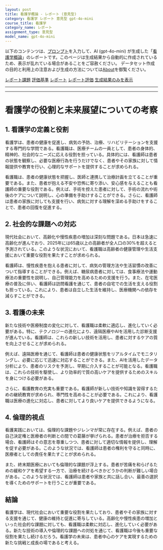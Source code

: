 ```yaml
---
layout: post
title: 看護学概論 - レポート (意見型)
category: 看護学 レポート 意見型 gpt-4o-mini
course_title: 看護学
category_name: レポート
assignment_type: 意見型
model_name: gpt-4o-mini
---
```


以下のコンテンツは、[プロンプト](http://127.0.0.1:8000/generated/看護学/gpt-4o-mini/prompt_レポート-意見型.md)を入力して、AI (gpt-4o-mini) が生成した「[看護学概論](/contents/看護学/)」のレポートです。このページは生成結果から自動的に作成されているため、表示が乱れている場合があることをご容赦ください。
データセット作成の目的と利用上の注意および生成の方法については[About](/About)を御覧ください。

[レポート課題](../レポート課題-意見型)
[評価基準](../評価基準-意見型)
[レポート](../レポート-意見型)
[レポート評価](../レポート評価-意見型)
[生成結果のみを表示](http://127.0.0.1:8000/generated/看護学/gpt-4o-mini/レポート-意見型.md)
  

***
***
  
# 看護学の役割と未来展望についての考察

## 1. 看護学の定義と役割

看護学は、患者の健康を促進し、病気の予防、治療、リハビリテーションを支援する専門的な学問である。看護職は、医療チームの一員として、患者の身体的、精神的、社会的なニーズに応える役割を担っている。具体的には、看護師は患者の状態を観察し、必要な医療行為を行うだけでなく、患者やその家族に対して情報提供や教育を行い、心理的なサポートを提供することが求められる。

看護職は、患者の健康状態を把握し、医師と連携して治療計画を立てることが重要である。また、患者が抱える不安や恐怖に寄り添い、安心感を与えることも看護師の重要な役割である。例えば、手術を控えた患者に対して、手術の流れや術後のケアについて説明し、心の準備を手助けすることができる。さらに、看護師は患者の家族に対しても支援を行い、病気に対する理解を深める手助けをすることで、患者の回復を促進する。

## 2. 社会的な課題への対応

現代社会において、高齢化や慢性疾患の増加は深刻な問題である。日本は急速に高齢化が進んでおり、2025年には65歳以上の高齢者が全人口の30%を超えると予測されている。このような状況において、看護職は高齢者の健康管理や生活支援において重要な役割を果たすことが求められる。

看護師は、慢性疾患を抱える患者に対して、病気の管理方法や生活習慣の改善について指導することができる。例えば、糖尿病患者に対しては、食事療法や運動療法の重要性を説明し、自己管理能力を高めるための支援を行う。また、在宅医療の普及に伴い、看護師は訪問看護を通じて、患者の自宅での生活を支える役割も担っている。これにより、患者は自立した生活を維持し、医療機関への依存を減らすことができる。

## 3. 看護の未来

新たな技術や医療制度の変化に対して、看護職は柔軟に適応し、進化していく必要がある。特に、テクノロジーの進化により、遠隔医療やAIを活用した診断支援が進んでいる。看護師は、これらの新しい技術を活用し、患者に対するケアの質を向上させることが求められる。

例えば、遠隔医療を通じて、看護師は患者の健康状態をリアルタイムでモニタリングし、必要に応じて迅速に対応することができる。また、AIを活用したデータ分析により、患者のリスクを予測し、早期に介入することが可能となる。看護職は、これらの技術を駆使し、より効率的で質の高いケアを提供するためのスキルを身につける必要がある。

さらに、看護教育の充実も重要である。看護師が新しい技術や知識を習得するための継続教育が求められ、専門性を高めることが必要である。これにより、看護職は医療の進化に対応し、患者に対してより良いケアを提供できるようになる。

## 4. 倫理的視点

看護実践においては、倫理的な課題やジレンマが常に存在する。例えば、患者の自己決定権と医療者の判断との間での葛藤が挙げられる。患者が治療を拒否する場合、看護師はその意志を尊重しつつ、患者に対して適切な情報を提供し、理解を促す必要がある。このような状況では、看護師は患者の権利を守ると同時に、医療者としての責任を果たすことが求められる。

また、終末期医療においても倫理的な課題が浮上する。患者が苦痛を和らげるための緩和ケアを希望する一方で、治療を続けるべきかどうかの判断が難しい場合がある。このような状況では、看護師は患者や家族と共に話し合い、最善の選択を導くためのサポートを行うことが重要である。

## 結論

看護学は、現代社会において重要な役割を果たしており、患者やその家族に対する支援を通じて、健康の維持と促進に寄与している。高齢化や慢性疾患の増加といった社会的な課題に対しても、看護職は柔軟に対応し、進化していく必要がある。新たな技術の導入や倫理的な課題への対処を通じて、看護職は今後も重要な役割を果たし続けるだろう。看護学の未来は、患者中心のケアを実現するための新たな挑戦と成長の場であると考える。
